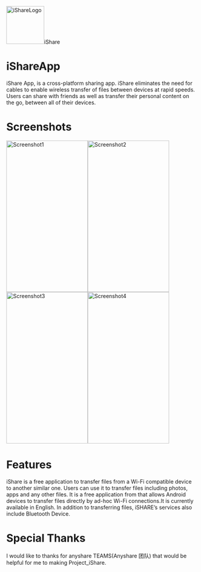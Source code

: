 <img src="https://github.com/rajatdb/iShareApp/blob/master/iconishare.png" alt="iShareLogo" width="100" height="100">iShare

# iShareApp
iShare App, is a cross-platform sharing app. iShare eliminates the need for cables to enable wireless transfer of files between devices at rapid speeds. Users can share with friends as well as transfer their personal content on the go, between all of their devices.

# Screenshots
<img src="https://github.com/rajatdb/iShareApp/blob/master/layout-2017-03-20-164111.png" alt="Screenshot1" width="215" height="400"><img src="https://github.com/rajatdb/iShareApp/blob/master/layout-2017-03-20-164100.png" alt="Screenshot2" width="215" height="400"><img src="https://github.com/rajatdb/iShareApp/blob/master/layout-2017-03-20-164010.png" alt="Screenshot3" width="215" height="400"><img src="https://github.com/rajatdb/iShareApp/blob/master/layout-2017-03-20-175558.png" alt="Screenshot4" width="215" height="400">


# Features
iShare is a free application to transfer files from a Wi-Fi compatible device to another similar one. Users can use it to transfer files including photos, apps and any other files. It is a free application from that allows Android devices to transfer files directly by ad-hoc Wi-Fi connections.It is currently available in English. In addition to transferring files, iSHARE’s services also include Bluetooth Device.

# Special Thanks
I would like to thanks for anyshare TEAMS(Anyshare 团队) that would be helpful for me to making Project_iShare.
